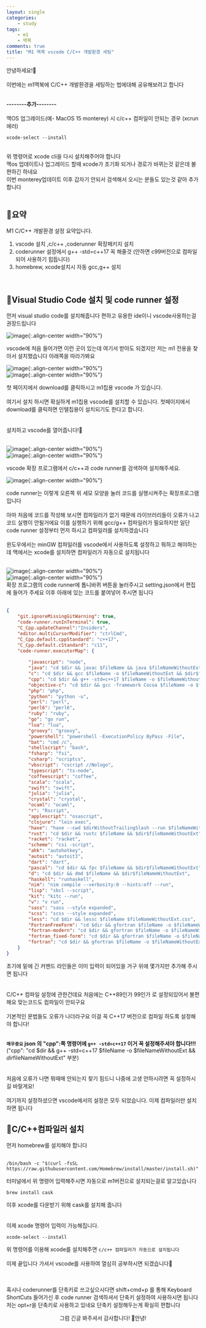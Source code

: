 ```yaml
---
layout: single
categories:
    - study
tags:
    - m1
    - 맥북
comments: true
title: "M1 맥북 vscode C/C++ 개발환경 세팅"
---
```


안녕하세요!👋<br>  
이번에는 m1맥북에 C/C++ 개발환경을 세팅하는 법에대해 공유해보려고 합니다<br>
<br>

**--------추가--------**<br>
<br>
맥OS 업그레이드(예- MacOS 15 monterey) 시 c/c++ 컴파일이 안되는 경우 (xcrun 에러)<br>

```
xcode-select --install
```
<br>
위 명령어로 xcode cli을 다시 설치해주어야 합니다<br>
맥os 업데이트나 업그레이드 할때 xcode가 초기화 되거나 경로가 바뀌는것 같은데 불편하긴 하네요<br>
이번 monterey업데이트 이후 갑자기 안되서 검색해서 오시는 분들도 있는것 같아 추가합니다<br>
<br>


## 🙏요약
M1 C/C++ 개발환경 설정 요약입니다.

1. vscode 설치 ,c/c++ ,coderunner 확장패키지 설치
2. coderunner 설정에서 g++ -std=c++17 꼭 해줄것 (안하면 c99버전으로 컴파일되어 사용하기 힙듭니다)
3. homebrew, xcode설치시 자동 gcc,g++ 설치

<br>

## 📔Visual Studio Code 설치 및 code runner 설정
먼저 visual studio code를 설치해줍니다 편하고 유용한 ide이니 vscode사용하는걸 권장드립니다<br>  

![image](/assets/images/0628_1/vscode1.png){:.align-center width="90%"}  <br>

vscode에 처음 들어가면 이런 곳이 있는데 여기서 받아도 되겠지만 저는 m1 전용을 찾아서 설치했습니다 아래쪽을 따라가봐요<br>  

![image](/assets/images/0628_1/vscode2.png){:.align-center width="90%"}  <br>
![image](/assets/images/0628_1/vscode3.png){:.align-center width="90%"}  <br>

첫 페이지에서 download를 클릭하시고 m1칩용 vscode 가 있습니다.<br>
<br>
여기서 설치 하시면 확실하게 m1칩용 vscode를 설치할 수 있습니다. 첫페이지에서 download를 클릭하면 인텔칩용이 설치되기도 한다고 합니다.<br>  
<br>
설치하고 vscode를 열어줍니다!📖<br>
<br>

![image](/assets/images/0628_1/vscode4.png){:.align-center width="90%"}  <br>
![image](/assets/images/0628_1/vscode5.png){:.align-center width="90%"}  <br>

vscode 확장 프로그램에서 c/c++과 code runner를 검색하여 설치해주세요.<br>  

![image](/assets/images/0628_1/vscode6.png){:.align-center width="90%"}  <br>

code runner는 이렇게 오른쪽 위 세모 모양을 눌러 코드를 실행시켜주는 확장프로그램 입니다<br>
<br>
아마 처음에 코드를 작성해 보시면 컴파일러가 없기 때문에 라이브러리들이 오류가 나고 코드 실행이 안될거에요 이를 실행하기 위해 gcc/g++ 컴파일러가 필요하지만 일단 code runner 설정부터 먼저 하시고 컴파일러를 설치하겠습니다<br>
<br>
윈도우에서는 minGW 컴파일러를 vscode에서 사용하도록 설정하고 뭐하고 해야하는데 맥에서는 xcode를 설치하면 컴파일러가 자동으로 설치됩니다<br>
<br>

![image](/assets/images/0628_1/vscode7.png){:.align-center width="90%"}  <br>
![image](/assets/images/0628_1/vscode8.png){:.align-center width="90%"}  <br>
확장 프로그램의 code runner에 톱니바퀴 버튼을 눌러주시고 setting.json에서 편집에 들어가 주세요 이후 아래에 있는 코드를 붙여넣어 주시면 됩니다<br>
<br>
  
```json
{
    "git.ignoreMissingGitWarning": true,
    "code-runner.runInTerminal": true,      
    "C_Cpp.updateChannel":"Insiders",
    "editor.multiCursorModifier": "ctrlCmd",
    "C_Cpp.default.cppStandard": "c++17",
    "C_Cpp.default.cStandard": "c11",
    "code-runner.executorMap": {
        
        "javascript": "node",
        "java": "cd $dir && javac $fileName && java $fileNameWithoutExt",
        "c": "cd $dir && gcc $fileName -o $fileNameWithoutExt && $dir$fileNameWithoutExt",
        "cpp": "cd $dir && g++ -std=c++17 $fileName -o $fileNameWithoutExt && $dir$fileNameWithoutExt",
        "objective-c": "cd $dir && gcc -framework Cocoa $fileName -o $fileNameWithoutExt && $dir$fileNameWithoutExt",
        "php": "php",
        "python": "python -u",
        "perl": "perl",
        "perl6": "perl6",
        "ruby": "ruby",
        "go": "go run",
        "lua": "lua",
        "groovy": "groovy",
        "powershell": "powershell -ExecutionPolicy ByPass -File",
        "bat": "cmd /c",
        "shellscript": "bash",
        "fsharp": "fsi",
        "csharp": "scriptcs",
        "vbscript": "cscript //Nologo",
        "typescript": "ts-node",
        "coffeescript": "coffee",
        "scala": "scala",
        "swift": "swift",
        "julia": "julia",
        "crystal": "crystal",
        "ocaml": "ocaml",
        "r": "Rscript",
        "applescript": "osascript",
        "clojure": "lein exec",
        "haxe": "haxe --cwd $dirWithoutTrailingSlash --run $fileNameWithoutExt",
        "rust": "cd $dir && rustc $fileName && $dir$fileNameWithoutExt",
        "racket": "racket",
        "scheme": "csi -script",
        "ahk": "autohotkey",
        "autoit": "autoit3",
        "dart": "dart",
        "pascal": "cd $dir && fpc $fileName && $dir$fileNameWithoutExt",
        "d": "cd $dir && dmd $fileName && $dir$fileNameWithoutExt",
        "haskell": "runhaskell",
        "nim": "nim compile --verbosity:0 --hints:off --run",
        "lisp": "sbcl --script",
        "kit": "kitc --run",
        "v": "v run",
        "sass": "sass --style expanded",
        "scss": "scss --style expanded",
        "less": "cd $dir && lessc $fileName $fileNameWithoutExt.css",
        "FortranFreeForm": "cd $dir && gfortran $fileName -o $fileNameWithoutExt && $dir$fileNameWithoutExt",
        "fortran-modern": "cd $dir && gfortran $fileName -o $fileNameWithoutExt && $dir$fileNameWithoutExt",
        "fortran_fixed-form": "cd $dir && gfortran $fileName -o $fileNameWithoutExt && $dir$fileNameWithoutExt",
        "fortran": "cd $dir && gfortran $fileName -o $fileNameWithoutExt && $dir$fileNameWithoutExt"
    }
}
```
  
초기에 밑에 긴 커멘드 라인들은 이미 입력이 되어있을 거구 위에 몇가지만 추가해 주시면 됩니다<br>  
<br>
C/C++ 컴파일 설정에 관한건데요 처음에는 C++89인가 99인가 로 설정되있어서 불편해요 맞는코드도 컴파일이 안되구요<br>
<br>
기본적인 문법들도 오류가 나더라구요 이걸 꼭 C++17 버전으로 컴파일 하도록 설정해야 합니다!<br>
<br>

**`매우중요` json 의 "cpp":쪽 명령어에 `g++ -std=c++17` 이거 꼭 설정해주셔야 합니다!!!**<br>
("cpp": "cd $dir && g++ -std=c++17 $fileName -o $fileNameWithoutExt && $dir$fileNameWithoutExt" 부분)<br>  
<br>
처음에 오류가 나면 뭐때매 안되는지 찾기 힘드니 나중에 고생 안하시려면 꼭 설정하시길 바랄게요!<br>
<br>
여기까지 설정하셨으면 vscode에서의 설정은 모두 되었습니다. 이제 컴파일러만 설치하면 됩니다<br>

## 👀C/C++컴파일러 설치

먼저 homebrew를 설치해야 합니다<br>
<br>

```
/bin/bash -c "$(curl -fsSL https://raw.githubusercontent.com/Homebrew/install/master/install.sh)"
```

터미널에서 위 명령어 입력해주시면 자동으로 m1버전으로 설치되는걸로 알고있습니다<br>

```
brew install cask
```

이후 xcode를 다운받기 위해 cask를 설치해 줍니다<br>
<br>  
이제 xcode 명령어 입력이 가능해집니다.<br>  

```
xcode-select --install
```

위 명령어를 이용해 xcode를 설치해주면 `c/c++ 컴파일러가 자동으로 설치됩니다`<br>
<br>
이제 끝입니다 가셔서 vscode를 사용하여 열심히 공부하시면 되겠습니다🙌<br>  
<br>

혹시나 coderunner를 단축키로 쓰고싶으시다면 shift+cmd+p 를 통해 Keyboard ShortCuts 들어가신 후 code runner 검색하셔서 단축키 설정하여 사용하시면 됩니다<br>
저는 opt+r을 단축키로 사용하고 있네요 단축키 설정해두는게 확실히 편합니다<br>

<center>그럼 긴글 봐주셔서 감사합니다! 👋안녕!</center>